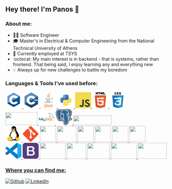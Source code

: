 ## Hey there! I'm Panos 👋
<h3>About me:</h3>

- 👩‍💻 Software Engineer
- 🎓 Master's in Electrical & Computer Engineering from the National Technical University of Athens
- 💼 Currently employed at TSYS
- :octocat: My main interest is in backend - that is systems, rather than frontend. That being said, I enjoy learning any and everything new
- 💡 Always up for new challenges to battle my boredom

<h3>Languages & Tools I've used before:</h3>
<div>
  <a href="https://www.cprogramming.com/" target="_blank" rel="noreferrer"> <img src="https://raw.githubusercontent.com/github/explore/f3e22f0dca2be955676bc70d6214b95b13354ee8/topics/c/c.png" height="52" width="52" />
  <a href="https://cplusplus.com/" target="_blank" rel="noreferrer"> <img src="https://raw.githubusercontent.com/github/explore/180320cffc25f4ed1bbdfd33d4db3a66eeeeb358/topics/cpp/cpp.png" height="50" width="50" />
  <a href="https://www.java.com/" target="_blank" rel="noreferrer"> <img src="https://raw.githubusercontent.com/github/explore/5b3600551e122a3277c2c5368af2ad5725ffa9a1/topics/java/java.png" height="50" width="50" />
  <a href="https://www.python.org/" target="_blank" rel="noreferrer"> <img src="https://raw.githubusercontent.com/github/explore/80688e429a7d4ef2fca1e82350fe8e3517d3494d/topics/python/python.png" height="50" width="50" />
  <a href="https://www.javascript.com/" target="_blank" rel="noreferrer"> <img src="https://raw.githubusercontent.com/github/explore/80688e429a7d4ef2fca1e82350fe8e3517d3494d/topics/javascript/javascript.png" height="50" width="50" />
  <a href="https://html.com/" target="_blank" rel="noreferrer"> <img src="https://raw.githubusercontent.com/github/explore/80688e429a7d4ef2fca1e82350fe8e3517d3494d/topics/html/html.png" height="50" width="50" />
  <a href="https://developer.mozilla.org/en-US/docs/Web/CSS" target="_blank" rel="noreferrer"> <img src="https://raw.githubusercontent.com/github/explore/80688e429a7d4ef2fca1e82350fe8e3517d3494d/topics/css/css.png" height="50" width="50" />
  <br/>
  <a href="https://www.oracle.com/database/" target="_blank" rel="noreferrer"> <img src="https://www.fujitsu.com/lu/imagesgig5/oracle-db580x224_tcm67-40873_tcm67-2750236-32.jpg" height="40" width="100"  />
  <a href="https://www.mysql.com/" target="_blank" rel="noreferrer"> <img src="https://raw.githubusercontent.com/devicons/devicon/master/icons/mysql/mysql-original-wordmark.svg" height="50" width="50" />
  <a href="https://www.postgresql.org/" target="_blank" rel="noreferrer"> <img src="https://raw.githubusercontent.com/github/explore/80688e429a7d4ef2fca1e82350fe8e3517d3494d/topics/postgresql/postgresql.png" height="50" width="50" />
  <a href="https://hadoop.apache.org/" target="_blank" rel="noreferrer"> <img src="https://www.apache.org/logos/res/hadoop/hadoop.png" height="30" width="120"/>
  <br/>
    <a href="https://www.linux.org/" target="_blank" rel="noreferrer"> <img src="https://raw.githubusercontent.com/devicons/devicon/master/icons/linux/linux-original.svg" height="50" width="50" />
    <a href="https://git-scm.com/" target="_blank" rel="noreferrer"> <img src="https://raw.githubusercontent.com/devicons/devicon/1119b9f84c0290e0f0b38982099a2bd027a48bf1/icons/git/git-original.svg" height="50" width="50"/>
    <a href="https://www.gnu.org/software/bash/" target="_blank" rel="noreferrer"> <img src="https://seeklogo.com/images/B/bash-logo-BF4F6893D9-seeklogo.com.png" height="50" width="50"/>
    <a href="https://subversion.apache.org/" target="_blank" rel="noreferrer"> <img src="https://upload.wikimedia.org/wikipedia/commons/thumb/2/22/Apache_Subversion_logo.svg/180px-Apache_Subversion_logo.svg.png" height="50" width="60"/>
    <a href="https://www.atlassian.com/" target="_blank" rel="noreferrer"> <img src="https://seeklogo.com/images/A/atlassian-logo-DF2FCF6E4D-seeklogo.com.png" height="50" width="50"/>
    <a href="https://www.atlassian.com/software/jira" target="_blank" rel="noreferrer"> <img src="https://seeklogo.com/images/J/jira-logo-C71F8C0324-seeklogo.com.png" height="50" width="50"/>
    <a href="https://www.atlassian.com/software/confluence" target="_blank" rel="noreferrer"> <img src="https://seeklogo.com/images/C/confluence-logo-D9B07137C2-seeklogo.com.png" height="50" width="50"/>
    <a href="https://www.atlassian.com/software/bitbucket" target="_blank" rel="noreferrer"> <img src="https://seeklogo.com/images/B/bitbucket-logo-D072214725-seeklogo.com.png" height="50" width="50"/>
  <br/>
  <a href="https://code.visualstudio.com/" target="_blank" rel="noreferrer"> <img src="https://raw.githubusercontent.com/devicons/devicon/1119b9f84c0290e0f0b38982099a2bd027a48bf1/icons/vscode/vscode-original.svg" height="50" width="50" />
  <a href="https://getbootstrap.com/" target="_blank" rel="noreferrer"> <img src="https://raw.githubusercontent.com/github/explore/80688e429a7d4ef2fca1e82350fe8e3517d3494d/topics/bootstrap/bootstrap.png" height="50" width="50"/>
  <a href="https://www.djangoproject.com/" target="_blank" rel="noreferrer"> <img src="https://static.djangoproject.com/img/logos/django-logo-negative.svg" height="50" width="80"/>  
  <a href="https://flask.palletsprojects.com/" target="_blank" rel="noreferrer"> <img src="https://banner2.cleanpng.com/20180411/lhw/kisspng-flask-python-bottle-web-framework-web-application-flask-5ace6e93eb8cb6.9246575015234781639648.jpg" height="50" width="60"/>
  <a href="https://nodejs.org/" target="_blank" rel="noreferrer"> <img src="https://nodejs.org/static/images/logo.svg" height="50" width="70"/>
  <a href="https://expressjs.com/" target="_blank" rel="noreferrer"> <img src="https://banner2.cleanpng.com/20180614/aut/kisspng-node-js-express-js-javascript-solution-stack-web-a-5b22b9d544a3c5.7437956215290024532812.jpg" height="50" width="80"/>
  <a href="https://spark.apache.org/" target="_blank" rel="noreferrer"> <img src="https://www.nicepng.com/png/full/10-107843_open-apache-spark-logo-png.png" height="50" width="90"/>
  <br/>
</div>

<div>
<h3>Where you can find me:</h3>
<a href="https://github.com/panoszvg" target="_blank"><img alt="Github" src="https://img.shields.io/badge/GitHub-%2312100E.svg?&style=for-the-badge&logo=Github&logoColor=white" /></a> 
<a href="https://www.linkedin.com/in/panos-zevgolatakos-6a5975174/" target="_blank"><img alt="LinkedIn" src="https://img.shields.io/badge/linkedin-%230077B5.svg?&style=for-the-badge&logo=linkedin&logoColor=white" /></a> 
</div>
